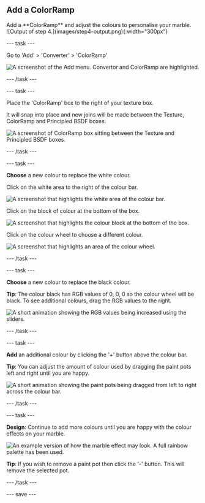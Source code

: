 
## Add a ColorRamp

<div style="display: flex; flex-wrap: wrap">
<div style="flex-basis: 200px; flex-grow: 1; margin-right: 15px;">
Add a **ColorRamp** and adjust the colours to personalise your marble.
</div>
<div>
![Output of step 4.](images/step4-output.png){:width="300px"}
</div>
</div>

--- task ---

Go to 'Add' > 'Converter' > 'ColorRamp'

![A screenshot of the Add menu. Convertor and ColorRamp are highlighted.](images/add-color-ramp.png)

--- /task ---

--- task ---

Place the 'ColorRamp' box to the right of your texture box. 

It will snap into place and new joins will be made between the Texture, ColorRamp and Principled BSDF boxes.

![A screenshot of ColorRamp box sitting between the Texture and Principled BSDF boxes.](images/color-ramp.png)

--- /task ---

--- task ---

**Choose** a new colour to replace the white colour.

Click on the white area to the right of the colour bar.

![A screenshot that highlights the white area of the colour bar.](images/white.png)

Click on the block of colour at the bottom of the box.

![A screenshot that highlights the colour block at the bottom of the box.](images/colour-block.png)

Click on the colour wheel to choose a different colour.

![A screenshot that highlights an area of the colour wheel.](images/colour-wheel.png)

--- /task ---

--- task ---

**Choose** a new colour to replace the black colour.

**Tip**: The colour black has RGB values of 0, 0, 0 so the colour wheel will be black. To see additional colours, drag the RGB values to the right.

![A short animation showing the RGB values being increased using the sliders.](images/rgb-sliders.gif)

--- /task ---

--- task ---

**Add** an additional colour by clicking the '+' button above the colour bar.

**Tip**: You can adjust the amount of colour used by dragging the paint pots left and right until you are happy.

![A short animation showing the paint pots being dragged from left to right across the colour bar.](images/paint-pots.gif)

--- /task ---

--- task ---

**Design**: Continue to add more colours until you are happy with the colour effects on your marble.

![An example version of how the marble effect may look. A full rainbow palette has been used.](images/step4-output.png)

**Tip**: If you wish to remove a paint pot then click the '-' button. This will remove the selected pot. 

--- /task ---

--- save ---